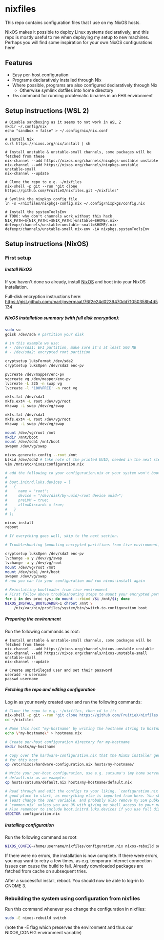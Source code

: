 # nixfiles

This repo contains configuration files that I use on my NixOS hosts.

NixOS makes it possible to deploy Linux systems declaratively, and this repo is mostly useful to me when deploying my setup to new machines. Perhaps you will find some inspiration for your own NixOS configurations here!

## Features

- Easy per-host configuration
- Programs declaratively installed through Nix
- Where possible, programs are also configured declaratively through Nix
  - Otherwise symlink dotfiles into home directory
- `fhs` command for running problematic binaries in an FHS environment

## Setup instructions (WSL 2)

```
# Disable sandboxing as it seems to not work in WSL 2
mkdir ~/.config/nix
echo "sandbox = false" > ~/.config/nix/nix.conf

# Install Nix
curl https://nixos.org/nix/install | sh

# Install unstable & unstable-small channels, some packages will be fetched from these
nix-channel --add https://nixos.org/channels/nixpkgs-unstable unstable
nix-channel --add https://nixos.org/channels/nixpkgs-unstable unstable-small
nix-channel --update

# Clone the repo to e.g. ~/nixfiles
nix-shell -p git --run "git clone https://github.com/FruitieX/nixfiles.git ~/nixfiles"

# Symlink the nixpkgs config file
ln -s ~/nixfiles/nixpkgs-config.nix ~/.config/nixpkgs/config.nix

# Install the systemToolsEnv
# TODO: why don't channels work without this hack
NIX_PATH=${NIX_PATH:+$NIX_PATH:}unstable=$HOME/.nix-defexpr/channels/unstable:unstable-small=$HOME/.nix-defexpr/channels/unstable-small nix-env -iA nixpkgs.systemToolsEnv
```

## Setup instructions (NixOS)

### First setup

##### Install NixOS

If you haven't done so already, install [NixOS](https://nixos.org) and boot into your
NixOS installation.

Full-disk encryption instructions here: https://gist.github.com/martijnvermaat/76f2e24d0239470dd71050358b4d5134

##### NixOS installation summary (with full disk encryption):

```bash
sudo su
gdisk /dev/sda # partition your disk

# in this example we use:
# - /dev/sda1: EFI partition, make sure it's at least 500 MB
# - /dev/sda2: encrypted root partition

cryptsetup luksFormat /dev/sda2
cryptsetup luksOpen /dev/sda2 enc-pv

pvcreate /dev/mapper/enc-pv
vgcreate vg /dev/mapper/enc-pv
lvcreate -L 32G -n swap vg
lvcreate -l '100%FREE' -n root vg

mkfs.fat /dev/sda1
mkfs.ext4 -L root /dev/vg/root
mkswap -L swap /dev/vg/swap

mkfs.fat /dev/sda1
mkfs.ext4 -L root /dev/vg/root
mkswap -L swap /dev/vg/swap

mount /dev/vg/root /mnt
mkdir /mnt/boot
mount /dev/sda1 /mnt/boot
swapon /dev/vg/swap

nixos-generate-config --root /mnt
blkid /dev/sda2 # take note of the printed UUID, needed in the next step
vim /mnt/etc/nixos/configuration.nix

# add the following to your configuration.nix or your system won't boot:
#
# boot.initrd.luks.devices = [
#   {
#     name = "root";
#     device = "/dev/disk/by-uuid/<root device uuid>";
#     preLVM = true;
#     allowDiscards = true;
#   }
# ];

nixos-install
reboot

# If everything goes well, skip to the next section.

# Troubleshooting (mounting encrypted partitions from live environment)

cryptsetup luksOpen /dev/sda2 enc-pv
lvchange -a y /dev/vg/swap
lvchange -a y /dev/vg/root
mount /dev/vg/root /mnt
mount /dev/sda1 /mnt/boot
swapon /dev/vg/swap
# now you can fix your configuration and run nixos-install again

# Reinstalling bootloader from live environment
# First follow above troubleshooting steps to mount your encrypted partitions.
for i in dev proc sys; do mount --rbind /$i /mnt/$i; done
NIXOS_INSTALL_BOOTLOADER=1 chroot /mnt \
    /nix/var/nix/profiles/system/bin/switch-to-configuration boot
```

##### Preparing the environment

Run the following commands as root:

```
# Install unstable & unstable-small channels, some packages will be fetched from these
nix-channel --add https://nixos.org/channels/nixos-unstable unstable
nix-channel --add https://nixos.org/channels/nixos-unstable-small unstable-small
nix-channel --update

# Create unprivileged user and set their password
useradd -m username
passwd username
```

##### Fetching the repo and editing configuration

Log in as your newly created user and run the following commands:

```sh
# Clone the repo to e.g. ~/nixfiles, then cd to it:
nix-shell -p git --run "git clone https://github.com/FruitieX/nixfiles.git ~/nixfiles"
cd ~/nixfiles

# Name this host "my-hostname" by writing the hostname string to hostname.nix
echo \"my-hostname\" > hostname.nix

# Create per-host configuration directory for my-hostname
mkdir hosts/my-hostname

# Copy over the hardware-configuration.nix that the NixOS installer generated
# for this host
cp /etc/nixos/hardware-configuration.nix hosts/my-hostname/

# Write your per-host configuration, use e.g. satsuma's (my home server)
# default.nix as an example:
cp hosts/satsuma/default.nix hosts/my-hostname/default.nix

# Read through and edit the configs to your liking. `configuration.nix` is a
# good place to start, as everything else is imported from here. You should at
# least change the user variable, and probably also remove my SSH pubkey from
# `common.nix` unless you are OK with giving me shell access to your machines... :-)
# Also remember to include boot.initrd.luks.devices if you use full disk encryption!
$EDITOR configuration.nix
```

##### Installing configuration

Run the following command as root:

```sh
NIXOS_CONFIG=/home/username/nixfiles/configuration.nix nixos-rebuild switch
```

If there were no errors, the installation is now complete. If there were
errors, you may want to retry a few times, as e.g. temporary Internet
connection issues can cause the build to fail. Already downloaded packages are fetched
from cache on subsequent tries.

After a successful install, reboot. You should now be able to log-in to GNOME 3.

### Rebuilding the system using configuration from nixfiles

Run this command whenever you change the configuration in nixfiles:

```sh
sudo -E nixos-rebuild switch
```

(note the -E flag which preserves the environment and thus our NIXOS_CONFIG environment variable)
